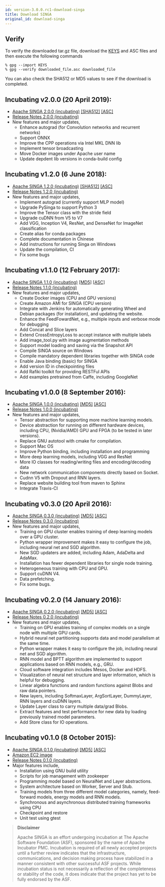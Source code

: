 ```yaml
---
id: version-3.0.0.rc1-download-singa
title: Download SINGA
original_id: download-singa
---
```


<!--- Licensed to the Apache Software Foundation (ASF) under one or more contributor license agreements.  See the NOTICE file distributed with this work for additional information regarding copyright ownership.  The ASF licenses this file to you under the Apache License, Version 2.0 (the "License"); you may not use this file except in compliance with the License.  You may obtain a copy of the License at http://www.apache.org/licenses/LICENSE-2.0 Unless required by applicable law or agreed to in writing, software distributed under the License is distributed on an "AS IS" BASIS, WITHOUT WARRANTIES OR CONDITIONS OF ANY KIND, either express or implied.  See the License for the specific language governing permissions and limitations under the License.  -->

## Verify

To verify the downloaded tar.gz file, download the
[KEYS](https://www.apache.org/dist/incubator/singa/KEYS) and ASC files and then
execute the following commands

```shell
% gpg --import KEYS
% gpg --verify downloaded_file.asc downloaded_file
```

You can also check the SHA512 or MD5 values to see if the download is completed.

## Incubating v2.0.0 (20 April 2019):

- [Apache SINGA 2.0.0 (incubating)](http://www.apache.org/dyn/closer.cgi/incubator/singa/2.0.0/apache-singa-incubating-2.0.0.tar.gz)
  [\[SHA512\]](https://www.apache.org/dist/incubator/singa/2.0.0/apache-singa-incubating-2.0.0.tar.gz.sha512)
  [\[ASC\]](https://www.apache.org/dist/incubator/singa/2.0.0/apache-singa-incubating-2.0.0.tar.gz.asc)
- [Release Notes 2.0.0 (incubating)](releases/RELEASE_NOTES_2.0.0.html)
- New features and major updates,
  - Enhance autograd (for Convolution networks and recurrent networks)
  - Support ONNX
  - Improve the CPP operations via Intel MKL DNN lib
  - Implement tensor broadcasting
  - Move Docker images under Apache user name
  - Update depdent lib versions in conda-build config

## Incubating v1.2.0 (6 June 2018):

- [Apache SINGA 1.2.0 (incubating)](https://archive.apache.org/dist/incubator/singa/1.2.0/apache-singa-incubating-1.2.0.tar.gz)
  [\[SHA512\]](https://archive.apache.org/dist/incubator/singa/1.2.0/apache-singa-incubating-1.2.0.tar.gz.sha512)
  [\[ASC\]](https://archive.apache.org/dist/incubator/singa/1.2.0/apache-singa-incubating-1.2.0.tar.gz.asc)
- [Release Notes 1.2.0 (incubating)](releases/RELEASE_NOTES_1.2.0.html)
- New features and major updates,
  - Implement autograd (currently support MLP model)
  - Upgrade PySinga to support Python 3
  - Improve the Tensor class with the stride field
  - Upgrade cuDNN from V5 to V7
  - Add VGG, Inception V4, ResNet, and DenseNet for ImageNet classification
  - Create alias for conda packages
  - Complete documentation in Chinese
  - Add instructions for running Singa on Windows
  - Update the compilation, CI
  - Fix some bugs

## Incubating v1.1.0 (12 February 2017):

- [Apache SINGA 1.1.0 (incubating)](https://archive.apache.org/dist/incubator/singa/1.1.0/apache-singa-incubating-1.1.0.tar.gz)
  [\[MD5\]](https://archive.apache.org/dist/incubator/singa/1.1.0/apache-singa-incubating-1.1.0.tar.gz.md5)
  [\[ASC\]](https://archive.apache.org/dist/incubator/singa/1.1.0/apache-singa-incubating-1.1.0.tar.gz.asc)
- [Release Notes 1.1.0 (incubating)](releases/RELEASE_NOTES_1.1.0.html)
- New features and major updates,
  - Create Docker images (CPU and GPU versions)
  - Create Amazon AMI for SINGA (CPU version)
  - Integrate with Jenkins for automatically generating Wheel and Debian
    packages (for installation), and updating the website.
  - Enhance the FeedFowardNet, e.g., multiple inputs and verbose mode for
    debugging
  - Add Concat and Slice layers
  - Extend CrossEntropyLoss to accept instance with multiple labels
  - Add image_tool.py with image augmentation methods
  - Support model loading and saving via the Snapshot API
  - Compile SINGA source on Windows
  - Compile mandatory dependent libraries together with SINGA code
  - Enable Java binding (basic) for SINGA
  - Add version ID in checkpointing files
  - Add Rafiki toolkit for providing RESTFul APIs
  - Add examples pretrained from Caffe, including GoogleNet

## Incubating v1.0.0 (8 September 2016):

- [Apache SINGA 1.0.0 (incubating)](https://archive.apache.org/dist/incubator/singa/1.0.0/apache-singa-incubating-1.0.0.tar.gz)
  [\[MD5\]](https://archive.apache.org/dist/incubator/singa/1.0.0/apache-singa-incubating-1.0.0.tar.gz.md5)
  [\[ASC\]](https://archive.apache.org/dist/incubator/singa/1.0.0/apache-singa-incubating-1.0.0.tar.gz.asc)
- [Release Notes 1.0.0 (incubating)](releases/RELEASE_NOTES_1.0.0.html)
- New features and major updates,
  - Tensor abstraction for supporting more machine learning models.
  - Device abstraction for running on different hardware devices, including CPU,
    (Nvidia/AMD) GPU and FPGA (to be tested in later versions).
  - Replace GNU autotool with cmake for compilation.
  - Support Mac OS
  - Improve Python binding, including installation and programming
  - More deep learning models, including VGG and ResNet
  - More IO classes for reading/writing files and encoding/decoding data
  - New network communication components directly based on Socket.
  - Cudnn V5 with Dropout and RNN layers.
  - Replace website building tool from maven to Sphinx
  - Integrate Travis-CI

## Incubating v0.3.0 (20 April 2016):

- [Apache SINGA 0.3.0 (incubating)](https://archive.apache.org/dist/incubator/singa/0.3.0/apache-singa-incubating-0.3.0.tar.gz)
  [\[MD5\]](https://archive.apache.org/dist/incubator/singa/0.3.0/apache-singa-incubating-0.3.0.tar.gz.md5)
  [\[ASC\]](https://archive.apache.org/dist/incubator/singa/0.3.0/apache-singa-incubating-0.3.0.tar.gz.asc)
- [Release Notes 0.3.0 (incubating)](releases/RELEASE_NOTES_0.3.0.html)
- New features and major updates,
  - Training on GPU cluster enables training of deep learning models over a GPU
    cluster.
  - Python wrapper improvement makes it easy to configure the job, including
    neural net and SGD algorithm.
  - New SGD updaters are added, including Adam, AdaDelta and AdaMax.
  - Installation has fewer dependent libraries for single node training.
  - Heterogeneous training with CPU and GPU.
  - Support cuDNN V4.
  - Data prefetching.
  - Fix some bugs.

## Incubating v0.2.0 (14 January 2016):

- [Apache SINGA 0.2.0 (incubating)](https://archive.apache.org/dist/incubator/singa/0.2.0/apache-singa-incubating-0.2.0.tar.gz)
  [\[MD5\]](https://archive.apache.org/dist/incubator/singa/0.2.0/apache-singa-incubating-0.2.0.tar.gz.md5)
  [\[ASC\]](https://archive.apache.org/dist/incubator/singa/0.2.0/apache-singa-incubating-0.2.0.tar.gz.asc)
- [Release Notes 0.2.0 (incubating)](releases/RELEASE_NOTES_0.2.0.html)
- New features and major updates,
  - Training on GPU enables training of complex models on a single node with
    multiple GPU cards.
  - Hybrid neural net partitioning supports data and model parallelism at the
    same time.
  - Python wrapper makes it easy to configure the job, including neural net and
    SGD algorithm.
  - RNN model and BPTT algorithm are implemented to support applications based
    on RNN models, e.g., GRU.
  - Cloud software integration includes Mesos, Docker and HDFS.
  - Visualization of neural net structure and layer information, which is
    helpful for debugging.
  - Linear algebra functions and random functions against Blobs and raw data
    pointers.
  - New layers, including SoftmaxLayer, ArgSortLayer, DummyLayer, RNN layers and
    cuDNN layers.
  - Update Layer class to carry multiple data/grad Blobs.
  - Extract features and test performance for new data by loading previously
    trained model parameters.
  - Add Store class for IO operations.

## Incubating v0.1.0 (8 October 2015):

- [Apache SINGA 0.1.0 (incubating)](https://archive.apache.org/dist/incubator/singa/apache-singa-incubating-0.1.0.tar.gz)
  [\[MD5\]](https://archive.apache.org/dist/incubator/singa/apache-singa-incubating-0.1.0.tar.gz.md5)
  [\[ASC\]](https://archive.apache.org/dist/incubator/singa/apache-singa-incubating-0.1.0.tar.gz.asc)
- [Amazon EC2 image](https://console.aws.amazon.com/ec2/v2/home?region=ap-southeast-1#LaunchInstanceWizard:ami=ami-b41001e6)
- [Release Notes 0.1.0 (incubating)](releases/RELEASE_NOTES_0.1.0.html)
- Major features include,
  - Installation using GNU build utility
  - Scripts for job management with zookeeper
  - Programming model based on NeuralNet and Layer abstractions.
  - System architecture based on Worker, Server and Stub.
  - Training models from three different model categories, namely, feed-forward
    models, energy models and RNN models.
  - Synchronous and asynchronous distributed training frameworks using CPU
  - Checkpoint and restore
  - Unit test using gtest

> **Disclaimer**
>
> Apache SINGA is an effort undergoing incubation at The Apache Software
> Foundation (ASF), sponsored by the name of Apache Incubator PMC. Incubation is
> required of all newly accepted projects until a further review indicates that
> the infrastructure, communications, and decision making process have
> stabilized in a manner consistent with other successful ASF projects. While
> incubation status is not necessarily a reflection of the completeness or
> stability of the code, it does indicate that the project has yet to be fully
> endorsed by the ASF.
